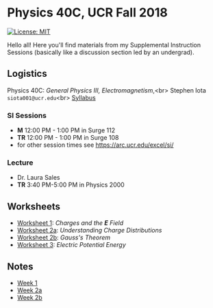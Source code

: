 # Physics 40C, UCR Fall 2018

[![License: MIT](https://img.shields.io/badge/License-MIT-yellow.svg)](https://opensource.org/licenses/MIT)

Hello all! Here you'll find materials from my Supplemental Instruction Sessions (basically like a discussion section led by an undergrad).

## Logistics

Physics 40C:
*General Physics III, Electromagnetism*,<br\>
Stephen Iota
` siota001@ucr.edu `<br\>
[Syllabus](https://github.com/stepheniota/physics-40c-f18/blob/master/syllabus/2018f-p40c-SI-syllabus.pdf)

### SI Sessions

- **M** 12:00 PM - 1:00 PM in Surge 112
- **TR** 12:00 PM - 1:00 PM in Surge 108
- for other session times see https://arc.ucr.edu/excel/si/

### Lecture
- Dr. Laura Sales
- **TR** 3:40 PM-5:00 PM in Physics 2000

## Worksheets
- [Worksheet 1](https://github.com/stepheniota/physics-40c-f18/blob/master/Worksheets/P40C_F18_Worksheet1.pdf): *Charges and the **E** Field*
- [Worksheet 2a](https://github.com/stepheniota/physics-40c-f18/blob/master/Worksheets/P40C_F18_Worksheet2a.pdf): *Understanding Charge Distributions*
- [Worksheet 2b](https://github.com/stepheniota/physics-40c-f18/blob/master/Worksheets/P40C_F18_Worksheet2b.pdf):
*Gauss's Theorem*
- [Worksheet 3](https://github.com/stepheniota/physics-40c-f18/blob/master/Worksheets/P40C_F18_Worksheet3.pdf):
*Electric Potential Energy*

## Notes
- [Week 1](https://github.com/stepheniota/physics-40c-f18/blob/master/Notes/Week1.pdf)
- [Week 2a](https://github.com/stepheniota/physics-40c-f18/blob/master/Notes/Week2a.pdf)
- [Week 2b](https://github.com/stepheniota/physics-40c-f18/blob/master/Notes/Week2b.pdf)
